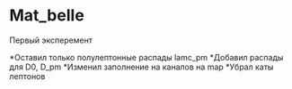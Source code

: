 # Mat_belle
Первый эксперемент

*Оставил только полулептонные распады lamc_pm
*Добавил распады для D0, D_pm
*Изменил заполнение на каналов на map
*Убрал каты лептонов

